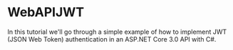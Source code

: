 # WebAPIJWT
In this tutorial we'll go through a simple example of how to implement JWT (JSON Web Token) authentication in an ASP.NET Core 3.0 API with C#.
